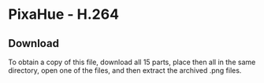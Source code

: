 # PixaHue - H.264
## Download

To obtain a copy of this file, download all 15 parts, place then all in the same directory, open one of the files, and then extract the archived .png files.